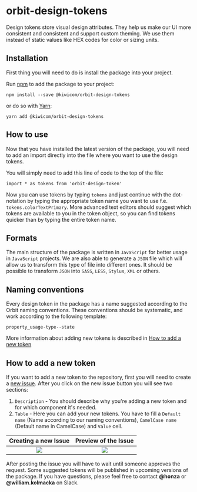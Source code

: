 # orbit-design-tokens
Design tokens store visual design attributes. They help us make our UI more consistent and consistent and support custom theming. We use them instead of static values like HEX codes for color or sizing units.

## Installation
First thing you will need to do is install the package into your project. 

Run [npm](https://www.npmjs.com/) to add the package to your project:

`npm install --save @kiwicom/orbit-design-tokens`

or do so with [Yarn](https://yarnpkg.com/):

`yarn add @kiwicom/orbit-design-tokens`

## How to use
Now that you have installed the latest version of the package, you will need to add an import directly into the file where you want to use the design tokens.

You will simply need to add this line of code to the top of the file:

`import * as tokens from 'orbit-design-token'`
 
Now you can use tokens by typing `tokens` and just continue with the dot-notation by typing the appropriate token name you want to use f.e. `tokens.colorTextPrimary`. More advanced text editors should suggest which tokens are available to you in the token object, so you can find tokens quicker than by typing the entire token name.
 
## Formats
The main structure of the package is written in `JavaScript` for better usage in `JavaScript` projects. We are also able to generate a `JSON` file which will allow us to transform this type of file into different ones. It should be possible to transform `JSON` into `SASS`, `LESS`, `Stylus`, `XML` or others.

## Naming conventions
Every design token in the package has a name suggested according to the Orbit naming conventions. These conventions should be systematic, and work according to the following template:

`property_usage-type--state`

More information about adding new tokens is described in [How to add a new token](#how-to-add-a-new-token)

## How to add a new token
If you want to add a new token to the repository, first you will need to create a [new issue](https://github.com/kiwicom/orbit-design-tokens/issues). After you click on the new issue button you will see two sections:
1. `Description` - You should describe why you're adding a new token and for which component it's needed.
2. `Table` - Here you can add your new tokens. You have to fill a `Default name` (Name according to our naming conventions), `CamelCase name` (Default name in CamelCase) and `Value` cell. 

Creating a new Issue       | Preview of the Issue
:-------------------------:|:-------------------------:
![](https://bit.ly/2vqKFS1)|![](https://bit.ly/2qIUIgB)

After posting the issue you will have to wait until someone approves the request. Some suggested tokens will be published in upcoming versions of the package. If you have questions, please feel free to contact **@honza** or **@william.kolmacka** on Slack.
